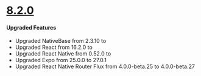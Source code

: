# [8.2.0](http://gitstrap.com/strapmobile/TaxiApp/blob/v8.2.0/CRNA/ChangeLog.md)

#### Upgraded Features

- Upgraded NativeBase from 2.3.10 to
- Upgraded React from 16.2.0 to
- Upgraded React Native from 0.52.0 to
- Upgraded Expo from 25.0.0 to 27.0.1
- Upgraded React Native Router Flux from 4.0.0-beta.25 to 4.0.0-beta.27
